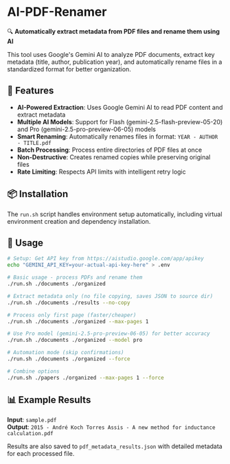 # AI-PDF-Renamer

🔍 **Automatically extract metadata from PDF files and rename them using AI**

This tool uses Google's Gemini AI to analyze PDF documents, extract key metadata (title, author, publication year), and automatically rename files in a standardized format for better organization.

## 🚀 Features

- **AI-Powered Extraction**: Uses Google Gemini AI to read PDF content and extract metadata
- **Multiple AI Models**: Support for Flash (gemini-2.5-flash-preview-05-20) and Pro (gemini-2.5-pro-preview-06-05) models
- **Smart Renaming**: Automatically renames files in format: `YEAR - AUTHOR - TITLE.pdf`
- **Batch Processing**: Process entire directories of PDF files at once
- **Non-Destructive**: Creates renamed copies while preserving original files
- **Rate Limiting**: Respects API limits with intelligent retry logic

## 📦 Installation

The `run.sh` script handles environment setup automatically, including virtual environment creation and dependency installation.

## 📖 Usage

```bash
# Setup: Get API key from https://aistudio.google.com/app/apikey
echo "GEMINI_API_KEY=your-actual-api-key-here" > .env

# Basic usage - process PDFs and rename them
./run.sh ./documents ./organized

# Extract metadata only (no file copying, saves JSON to source dir)
./run.sh ./documents ./results --no-copy

# Process only first page (faster/cheaper)
./run.sh ./documents ./organized --max-pages 1

# Use Pro model (gemini-2.5-pro-preview-06-05) for better accuracy
./run.sh ./documents ./organized --model pro

# Automation mode (skip confirmations)
./run.sh ./documents ./organized --force

# Combine options
./run.sh ./papers ./organized --max-pages 1 --force
```

## 📊 Example Results

**Input**: `sample.pdf`  
**Output**: `2015 - André Koch Torres Assis - A new method for inductance calculation.pdf`

Results are also saved to `pdf_metadata_results.json` with detailed metadata for each processed file.
